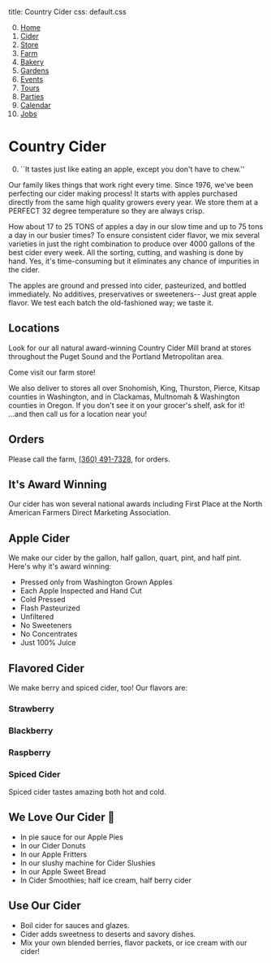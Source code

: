 title: Country Cider
css: default.css

0. [Home](index.html)
1. [Cider](cider.html)
2. [Store](store.html)
3. [Farm](farm.html)
4. [Bakery](bakery.html)
5. [Gardens](gardens.html)
6. [Events](events.html)
7. [Tours](tours.html)
8. [Parties](parties.html)
9. [Calendar](calendar.html)
10. [Jobs](jobs.html)

# Country Cider

0.  ``It tastes just like eating an apple, except you don't have to chew.''

Our family likes things that work right every time.
Since 1976, we've been perfecting our cider making process!
It starts with apples purchased directly from the same high quality growers every year.
We store them at a PERFECT 32 degree temperature so they are always crisp.

How about 17 to 25 TONS of apples a day in our slow time and up to 75 tons a day in our busier times?
To ensure consistent cider flavor, we mix several varieties in just the right combination to produce over 4000 gallons of the best cider every week.
All the sorting, cutting, and washing is done by hand.
Yes, it's time-consuming but it eliminates any chance of impurities in the cider.

The apples are ground and pressed into cider, pasteurized, and bottled immediately.
No additives, preservatives or sweeteners-- Just great apple flavor.
We test each batch the old-fashioned way; we taste it.

## Locations

Look for our all natural award-winning Country Cider Mill brand at stores throughout the Puget Sound and the Portland Metropolitan area.

Come visit our farm store!

We also deliver to stores all over Snohomish, King, Thurston, Pierce, Kitsap counties in Washington, and in Clackamas, Multnomah & Washington counties in Oregon.
If you don't see it on your grocer's shelf, ask for it!
...and then call us for a location near you!

## Orders

Please call the farm, [(360) 491-7328](tel:+1-360-491-7328), for orders.

## It's Award Winning

Our cider has won several national awards including First Place at the North American Farmers Direct Marketing Association.

## Apple Cider

We make our cider by the gallon, half gallon, quart, pint, and half pint.
Here's why it's award winning:

- Pressed only from Washington Grown Apples
- Each Apple Inspected and Hand Cut
- Cold Pressed
- Flash Pasteurized
- Unfiltered
- No Sweeteners
- No Concentrates
- Just 100% Juice

## Flavored Cider

We make berry and spiced cider, too!  Our flavors are:

### Strawberry

### Blackberry

### Raspberry

### Spiced Cider

Spiced cider tastes amazing both hot and cold.

## We Love Our Cider 🥰

- In pie sauce for our Apple Pies
- In our Cider Donuts
- In our Apple Fritters
- In our slushy machine for Cider Slushies
- In our Apple Sweet Bread
- In Cider Smoothies; half ice cream, half berry cider

## Use Our Cider

- Boil cider for sauces and glazes.
- Cider adds sweetness to deserts and savory dishes.
- Mix your own blended berries, flavor packets, or ice cream with our cider!


